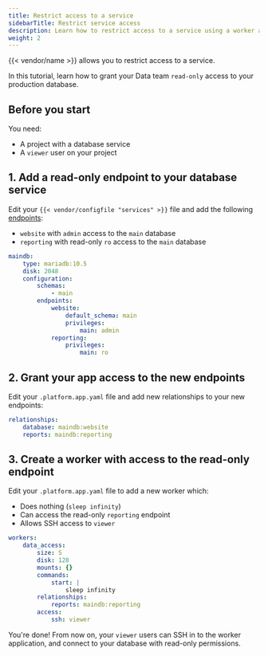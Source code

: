 ```yaml
---
title: Restrict access to a service
sidebarTitle: Restrict service access
description: Learn how to restrict access to a service using a worker and additional endpoints to the service.
weight: 2
---
```


{{< vendor/name >}} allows you to restrict access to a service. 

In this tutorial, learn how to grant your Data team `read-only` access to your production database.

## Before you start

You need:

- A project with a database service
- A `viewer` user on your project

## 1. Add a read-only endpoint to your database service

Edit your `{{< vendor/configfile "services" >}}` file and add the following [endpoints](../add-services/mysql/_index.md#define-permissions):

- `website` with `admin` access to the `main` database
- `reporting` with read-only `ro` access to the `main` database

```yaml {configFile="services"}
maindb:
    type: mariadb:10.5
    disk: 2048
    configuration:
        schemas:
            - main
        endpoints:
            website:
                default_schema: main
                privileges:
                    main: admin
            reporting:
                privileges:
                    main: ro
```

## 2. Grant your app access to the new endpoints

Edit your `.platform.app.yaml` file and add new relationships to your new endpoints:

```yaml {location=".platform.app.yaml"}
relationships:
    database: maindb:website
    reports: maindb:reporting
```

## 3. Create a worker with access to the read-only endpoint

Edit your `.platform.app.yaml` file to add a new worker which:

- Does nothing (`sleep infinity`) 
- Can access the read-only `reporting` endpoint
- Allows SSH access to `viewer`

```yaml {location=".platform.app.yaml"}
workers:
    data_access:
        size: S
        disk: 128
        mounts: {}
        commands:
            start: |
                sleep infinity
        relationships:
            reports: maindb:reporting
        access:
            ssh: viewer
```

You're done!
From now on, your `viewer` users can SSH in to the worker application,
and connect to your database with read-only permissions.